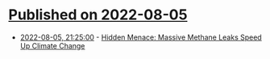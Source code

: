 # [Published on 2022-08-05](index.md)

* [2022-08-05, 21:25:00](https://science.slashdot.org/story/22/08/05/1748218/hidden-menace-massive-methane-leaks-speed-up-climate-change?utm_source=rss1.0mainlinkanon&utm_medium=feed) - [Hidden Menace: Massive Methane Leaks Speed Up Climate Change](https://science.slashdot.org/story/22/08/05/1748218/hidden-menace-massive-methane-leaks-speed-up-climate-change?utm_source=rss1.0mainlinkanon&utm_medium=feed)
